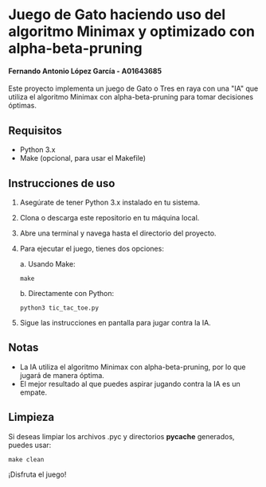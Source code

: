 # Juego de Gato haciendo uso del algoritmo Minimax y optimizado con alpha-beta-pruning
#### Fernando Antonio López García - A01643685

Este proyecto implementa un juego de Gato o Tres en raya con una "IA" que utiliza el algoritmo Minimax con alpha-beta-pruning para tomar decisiones óptimas.

## Requisitos

- Python 3.x
- Make (opcional, para usar el Makefile)

## Instrucciones de uso

1. Asegúrate de tener Python 3.x instalado en tu sistema.

2. Clona o descarga este repositorio en tu máquina local.

3. Abre una terminal y navega hasta el directorio del proyecto.

4. Para ejecutar el juego, tienes dos opciones:

   a. Usando Make:
      ```
      make
      ```
   
   b. Directamente con Python:
      ```
      python3 tic_tac_toe.py
      ```

5. Sigue las instrucciones en pantalla para jugar contra la IA.

## Notas

- La IA utiliza el algoritmo Minimax con alpha-beta-pruning, por lo que jugará de manera óptima.
- El mejor resultado al que puedes aspirar jugando contra la IA es un empate.

## Limpieza

Si deseas limpiar los archivos .pyc y directorios __pycache__ generados, puedes usar:

```
make clean
```

¡Disfruta el juego!